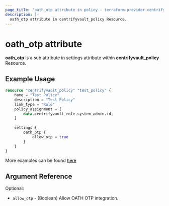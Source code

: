 ```yaml
---
page_title: "oath_otp attribute in policy - terraform-provider-centrifyvault"
description: |-
  oath_otp attribute in centrifyvault_policy Resource.
---
```


# oath_otp attribute

**oath_otp** is a sub attribute in settings attribute within **centrifyvault_policy** Resource.

## Example Usage

```terraform
resource "centrifyvault_policy" "test_policy" {
    name = "Test Policy"
    description = "Test Policy"
    link_type = "Role"
    policy_assignment = [
        data.centrifyvault_role.system_admin.id,
    ]
    
    settings {
        oath_otp {
            allow_otp = true
        }
    }
}
```

More examples can be found [here](../../../examples/centrifyvault_policy/policy_oath_otp.tf)

## Argument Reference

Optional:

- `allow_otp` - (Boolean) Allow OATH OTP integration.
